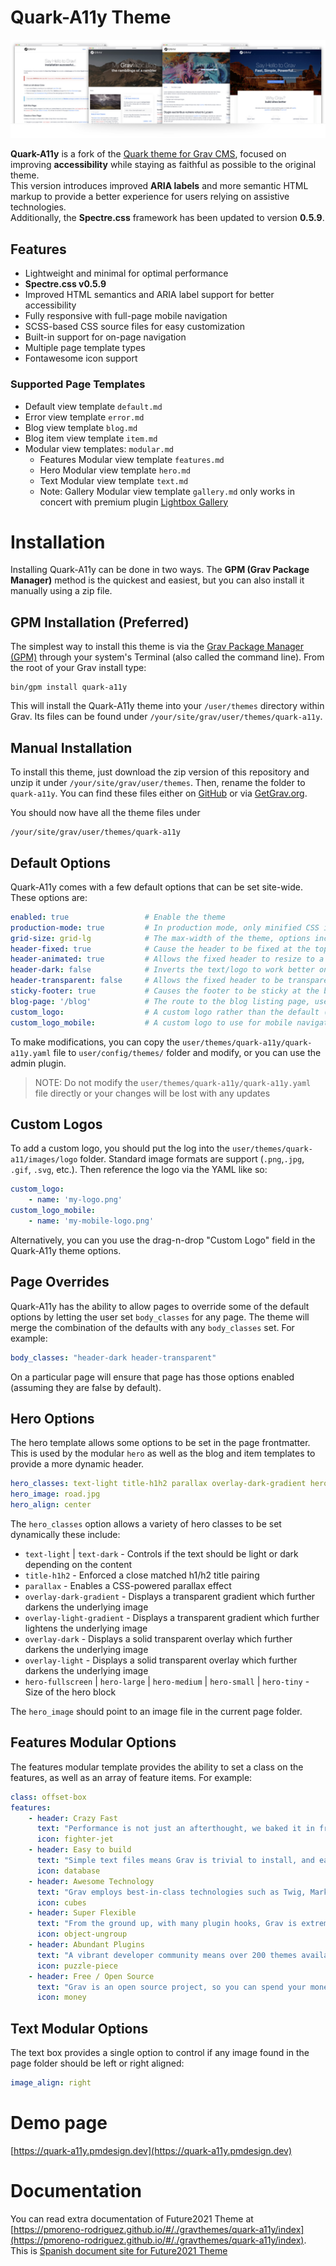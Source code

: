 # Quark-A11y Theme

![](assets/quark-screenshots.jpg)

**Quark-A11y** is a fork of the [Quark theme for Grav CMS](http://github.com/getgrav/grav), focused on improving **accessibility** while staying as faithful as possible to the original theme.  
This version introduces improved **ARIA labels** and more semantic HTML markup to provide a better experience for users relying on assistive technologies.  
Additionally, the **Spectre.css** framework has been updated to version **0.5.9**.

## Features

* Lightweight and minimal for optimal performance  
* **Spectre.css v0.5.9**  
* Improved HTML semantics and ARIA label support for better accessibility  
* Fully responsive with full-page mobile navigation  
* SCSS-based CSS source files for easy customization  
* Built-in support for on-page navigation  
* Multiple page template types  
* Fontawesome icon support  

### Supported Page Templates

* Default view template `default.md`
* Error view template `error.md`
* Blog view template `blog.md`
* Blog item view template `item.md`
* Modular view templates: `modular.md`
  * Features Modular view template `features.md`
  * Hero Modular view template `hero.md`
  * Text Modular view template `text.md`
  * Note: Gallery Modular view template `gallery.md` only works in concert with premium plugin [Lightbox Gallery](https://getgrav.org/premium/lightbox-gallery/docs)

# Installation

Installing Quark-A11y can be done in two ways. The **GPM (Grav Package Manager)** method is the quickest and easiest, but you can also install it manually using a zip file. 

## GPM Installation (Preferred)

The simplest way to install this theme is via the [Grav Package Manager (GPM)](http://learn.getgrav.org/advanced/grav-gpm) through your system's Terminal (also called the command line).  From the root of your Grav install type:

    bin/gpm install quark-a11y

This will install the Quark-A11y theme into your `/user/themes` directory within Grav. Its files can be found under `/your/site/grav/user/themes/quark-a11y`.

## Manual Installation

To install this theme, just download the zip version of this repository and unzip it under `/your/site/grav/user/themes`. Then, rename the folder to `quark-a11y`. You can find these files either on [GitHub](https://github.com/pmoreno-rodriguez/grav-theme-quark-a11y) or via [GetGrav.org](http://getgrav.org/downloads/themes).

You should now have all the theme files under

    /your/site/grav/user/themes/quark-a11y

## Default Options

Quark-A11y comes with a few default options that can be set site-wide.  These options are:

```yaml
enabled: true                 # Enable the theme
production-mode: true         # In production mode, only minified CSS is used. When disabled, nested CSS with sourcemaps are enabled
grid-size: grid-lg            # The max-width of the theme, options include: `grid-xl`, `grid-lg`, and `grid-md`
header-fixed: true            # Cause the header to be fixed at the top of the browser
header-animated: true         # Allows the fixed header to resize to a smaller header when scrolled
header-dark: false            # Inverts the text/logo to work better on dark backgrounds
header-transparent: false     # Allows the fixed header to be transparent over the page
sticky-footer: true           # Causes the footer to be sticky at the bottom of the page
blog-page: '/blog'            # The route to the blog listing page, useful for a blog style layout with sidebar
custom_logo:                  # A custom logo rather than the default (see below)  
custom_logo_mobile:           # A custom logo to use for mobile navigation
```

To make modifications, you can copy the `user/themes/quark-a11y/quark-a11y.yaml` file to `user/config/themes/` folder and modify, or you can use the admin plugin.

> NOTE: Do not modify the `user/themes/quark-a11y/quark-a11y.yaml` file directly or your changes will be lost with any updates

## Custom Logos

To add a custom logo, you should put the log into the `user/themes/quark-a11/images/logo` folder.  Standard image formats are support (`.png`,`.jpg`, `.gif`, `.svg`, etc.).  Then reference the logo via the YAML like so:

```yaml
custom_logo:
    - name: 'my-logo.png'
custom_logo_mobile:
    - name: 'my-mobile-logo.png'    
```

Alternatively, you can you use the drag-n-drop "Custom Logo" field in the Quark-A11y theme options.

## Page Overrides

Quark-A11y has the ability to allow pages to override some of the default options by letting the user set `body_classes` for any page.  The theme will merge the combination of the defaults with any `body_classes` set. For example:

```yaml
body_classes: "header-dark header-transparent"
```

On a particular page will ensure that page has those options enabled (assuming they are false by default).

## Hero Options

The hero template allows some options to be set in the page frontmatter. This is used by the modular `hero` as well as the blog and item templates to provide a more dynamic header.

```yaml
hero_classes: text-light title-h1h2 parallax overlay-dark-gradient hero-large
hero_image: road.jpg
hero_align: center
```

The `hero_classes` option allows a variety of hero classes to be set dynamically these include:

* `text-light` | `text-dark` - Controls if the text should be light or dark depending on the content
* `title-h1h2` - Enforced a close matched h1/h2 title pairing
* `parallax` - Enables a CSS-powered parallax effect
* `overlay-dark-gradient` - Displays a transparent gradient which further darkens the underlying image
* `overlay-light-gradient` - Displays a transparent gradient which further lightens the underlying image
* `overlay-dark` - Displays a solid transparent overlay which further darkens the underlying image
* `overlay-light` - Displays a solid transparent overlay which further darkens the underlying image
* `hero-fullscreen` | `hero-large` | `hero-medium` | `hero-small` | `hero-tiny` - Size of the hero block

The `hero_image` should point to an image file in the current page folder.

## Features Modular Options

The features modular template provides the ability to set a class on the features, as well as an array of feature items.  For example:

```yaml
class: offset-box
features:
    - header: Crazy Fast
      text: "Performance is not just an afterthought, we baked it in from the start!"
      icon: fighter-jet
    - header: Easy to build
      text: "Simple text files means Grav is trivial to install, and easy to maintain"
      icon: database
    - header: Awesome Technology
      text: "Grav employs best-in-class technologies such as Twig, Markdown &amp; Yaml"
      icon: cubes
    - header: Super Flexible
      text: "From the ground up, with many plugin hooks, Grav is extremely extensible"
      icon: object-ungroup
    - header: Abundant Plugins
      text: "A vibrant developer community means over 200 themes available to download"
      icon: puzzle-piece
    - header: Free / Open Source
      text: "Grav is an open source project, so you can spend your money on other stuff"
      icon: money 
```

## Text Modular Options

The text box provides a single option to control if any image found in the page folder should be left or right aligned:

```yaml
image_align: right
```

# Demo page

[https://quark-a11y.pmdesign.dev](https://quark-a11y.pmdesign.dev)

# Documentation 

You can read extra documentation of Future2021 Theme at [https://pmoreno-rodriguez.github.io/#/./gravthemes/quark-a11y/index](https://pmoreno-rodriguez.github.io/#/./gravthemes/quark-a11y/index). This is [Spanish document site for Future2021 Theme](https://pmdesign.dev/temas/quark11-a11y)